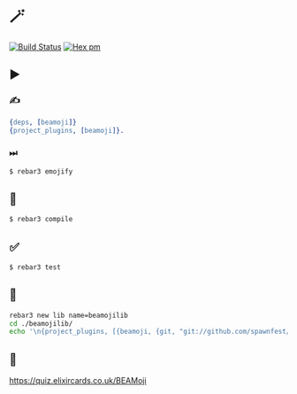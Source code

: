 # 🪄

[![Build Status](https://github.com/spawnfest/beamoji/actions/workflows/erlang.yml/badge.svg)](https://github.com/spawnfest/beamoji)
[![Hex pm](http://img.shields.io/hexpm/v/beamoji.svg?style=flat)](https://hex.pm/packages/beamoji)

## ▶️

### ✍️
```erlang
{deps, [beamoji]}
{project_plugins, [beamoji]}.
```

### ⏭

```bash
$ rebar3 emojify
```

## 👷

```bash
$ rebar3 compile
```

## ✅

```bash
$ rebar3 test

```

## 🧪


```bash
rebar3 new lib name=beamojilib
cd ./beamojilib/
echo '\n{project_plugins, [{beamoji, {git, "git://github.com/spawnfest/beamoji.git", {branch, "Ⓜ️"}}}]}.' >> rebar.config
```

## 🧩
https://quiz.elixircards.co.uk/BEAMoji
